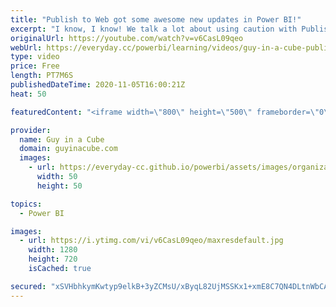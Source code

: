 ```yaml
---
title: "Publish to Web got some awesome new updates in Power BI!"
excerpt: "I know, I know! We talk a lot about using caution with Publish to Web in Power BI. But! Publish to Web got some new updates that are pretty nice! Adam walks you through them.  Blog Announcement: https://powerbi.microsoft.com/blog/updates-to-power-bi-publish-to-web-for-better-public-reporting/  Microsoft"
originalUrl: https://youtube.com/watch?v=v6CasL09qeo
webUrl: https://everyday.cc/powerbi/learning/videos/guy-in-a-cube-publish-to-web-got-some-awesome-new-updates-in-power-bi/
type: video
price: Free
length: PT7M6S
publishedDateTime: 2020-11-05T16:00:21Z
heat: 50

featuredContent: "<iframe width=\"800\" height=\"500\" frameborder=\"0\" src=\"https://www.youtube.com/embed/v6CasL09qeo\" allow=\"accelerometer; autoplay; encrypted-media; gyroscope; picture-in-picture\" allowfullscreen></iframe>"

provider:
  name: Guy in a Cube
  domain: guyinacube.com
  images:
    - url: https://everyday-cc.github.io/powerbi/assets/images/organizations/guyinacube.com-50x50.jpg
      width: 50
      height: 50

topics:
  - Power BI

images:
  - url: https://i.ytimg.com/vi/v6CasL09qeo/maxresdefault.jpg
    width: 1280
    height: 720
    isCached: true

secured: "xSVHbhkymKwtyp9elkB+3yZCMsU/xByqL82UjMSSKx1+xmE8C7QN4DLtnWbCASSYy7hNcGk2rXP0UexBb41VlGAFSifwoJY4YVmnY5AvLPCKbmufn0qr8rAek7THlGT/HYja/HDODvU8jkwlaNakSqODp9YbMwaZfFQGO9/MReLyQvUDOg5HXvWhOXVG60rcdUUHp+sEvu3RgYQEdf23TYaRThh+lcsUDDQpQtUp5LS2LhFlCGW+uEhTscBfKweToL8ez10x1wyopwdSU8WnSt4vCtc4zYZYPw0evhPLrNqZG2fk+pGuqX++14DnIGa0cBqVhLn4nkSNZ6XxavuUiyeWamJrAQ9jUoaOALv3YusOTVBv75h6IRKF+fqSZ3g6R0PK4FE2hNyZXQgLBYUbdem1gg9GjIR+GDJDMO6qP1o=;aR01m8NU8YRrGOxzo7SYyg=="
---
```


